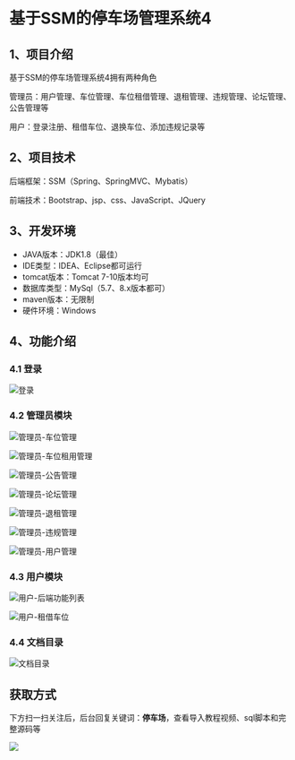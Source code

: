 # 基于SSM的停车场管理系统4



## 1、项目介绍

基于SSM的停车场管理系统4拥有两种角色

管理员：用户管理、车位管理、车位租借管理、退租管理、违规管理、论坛管理、公告管理等

用户：登录注册、租借车位、退换车位、添加违规记录等


## 2、项目技术

后端框架：SSM（Spring、SpringMVC、Mybatis）

前端技术：Bootstrap、jsp、css、JavaScript、JQuery

## 3、开发环境

- JAVA版本：JDK1.8（最佳）
- IDE类型：IDEA、Eclipse都可运行
- tomcat版本：Tomcat 7-10版本均可
- 数据库类型：MySql（5.7、8.x版本都可） 
- maven版本：无限制
- 硬件环境：Windows


## 4、功能介绍

### 4.1 登录

![登录](https://www.codeshop.fun/Typora-Images/202311142216181.jpg)


### 4.2 管理员模块

![管理员-车位管理](https://www.codeshop.fun/Typora-Images/202311142216673.jpg)

![管理员-车位租用管理](https://www.codeshop.fun/Typora-Images/202311142216698.jpg)

![管理员-公告管理](https://www.codeshop.fun/Typora-Images/202311142216721.jpg)

![管理员-论坛管理](https://www.codeshop.fun/Typora-Images/202311142216738.jpg)

![管理员-退租管理](https://www.codeshop.fun/Typora-Images/202311142216751.jpg)

![管理员-违规管理](https://www.codeshop.fun/Typora-Images/202311142216773.jpg)

![管理员-用户管理](https://www.codeshop.fun/Typora-Images/202311142216350.jpg)

### 4.3 用户模块

![用户-后端功能列表](https://www.codeshop.fun/Typora-Images/202311142216595.jpg)

![用户-租借车位](https://www.codeshop.fun/Typora-Images/202311142216612.jpg)

### 4.4 文档目录

![文档目录](https://www.codeshop.fun/Typora-Images/202311142216521.jpg)

## 获取方式

下方扫一扫关注后，后台回复关键词：**停车场**，查看导入教程视频、sql脚本和完整源码等

 ![](https://www.codeshop.fun/Typora-Images/202205281253739.png)
